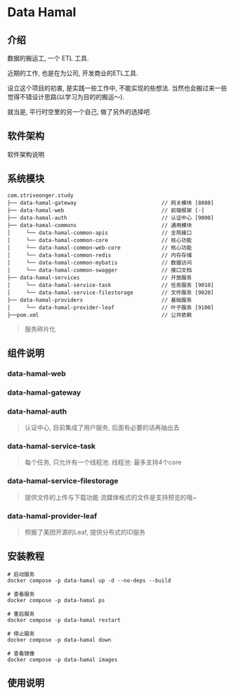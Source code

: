 # Data Hamal

## 介绍

数据的搬运工, 一个 ETL 工具.

近期的工作, 也是在为公司, 开发商业的ETL工具. 

设立这个项目的初衷, 是实践一些工作中, 不能实现的些想法. 当然也会搬过来一些觉得不错设计思路(以学习为目的的搬运～). 

就当是, 平行时空里的另一个自己, 做了另外的选择吧.

## 软件架构

软件架构说明

## 系统模块

~~~
com.striveonger.study
├── data-hamal-gateway                           // 网关模块 [8080]
├── data-hamal-web                               // 前端框架 [-]
├── data-hamal-auth                              // 认证中心 [9000]
├── data-hamal-commons                           // 通用模块
│     └── data-hamal-common-apis                 // 全局接口
│     └── data-hamal-common-core                 // 核心功能
│     └── data-hamal-common-web-core             // 核心功能
│     └── data-hamal-common-redis                // 内存存储
│     └── data-hamal-common-mybatis              // 数据访问
│     └── data-hamal-common-swagger              // 接口文档
├── data-hamal-services                          // 开放服务
│     └── data-hamal-service-task                // 任务服务 [9010]
│     └── data-hamal-service-filestorage         // 文件服务 [9020]
├── data-hamal-providers                         // 基础服务
│     └── data-hamal-provider-leaf               // 叶子服务 [9100]
├──pom.xml                                       // 公共依赖
~~~

>   服务碎片化

## 组件说明

### data-hamal-web

### data-hamal-gateway


### data-hamal-auth
> 认证中心, 目前集成了用户服务, 后面有必要的话再抽出去


### data-hamal-service-task
>   每个任务, 只允许有一个线程池.
>   线程池: 最多支持4个core

### data-hamal-service-filestorage
>   提供文件的上传与下载功能
>   流媒体格式的文件是支持预览的哦~

### data-hamal-provider-leaf
> 照搬了美团开源的Leaf, 提供分布式的ID服务

## 安装教程

```shell
# 启动服务
docker compose -p data-hamal up -d --no-deps --build

# 查看服务
docker compose -p data-hamal ps

# 重启服务
docker compose -p data-hamal restart

# 停止服务
docker compose -p data-hamal down

# 查看镜像
docker compose -p data-hamal images

```

## 使用说明
